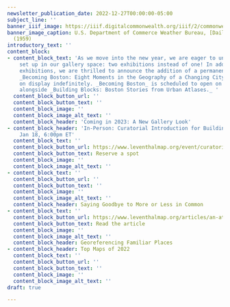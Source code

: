 ```yaml
---
newsletter_publication_date: 2022-12-27T00:00:00-05:00
subject_line: ''
banner_iiif_image: https://iiif.digitalcommonwealth.org/iiif/2/commonwealth:q524n4084/2531,583,5027,2690/full/0/default.jpg
banner_image_caption: U.S. Department of Commerce Weather Bureau, [Daily weather map](https://collections.leventhalmap.org/search/commonwealth:q524n407v)
  (1959)
introductory_text: ''
content_block:
- content_block_text: 'As we move into the new year, we are eager to unveil a new
    set up in our gallery space: two exhibitions instead of one! In addition to rotating
    exhibitions, we are thrilled to announce the addition of a permanent exhibition,
    _Becoming Boston: Eight Moments in the Geography of a Changing City,_ to remain
    on display indefinitely. _Becoming Boston_ is scheduled to open on January 13
    alongside _Building Blocks: Boston Stories from Urban Atlases._ '
  content_block_button_url: ''
  content_block_button_text: ''
  content_block_image: ''
  content_block_image_alt_text: ''
  content_block_header: 'Coming in 2023: A New Gallery Look'
- content_block_header: 'In-Person: Curatorial Introduction for Building Blocks ·
    Jan 18, 6:00pm ET'
  content_block_text: ''
  content_block_button_url: https://www.leventhalmap.org/event/curatorial-introduction-to-building-blocks/
  content_block_button_text: Reserve a spot
  content_block_image: ''
  content_block_image_alt_text: ''
- content_block_text: ''
  content_block_button_url: ''
  content_block_button_text: ''
  content_block_image: ''
  content_block_image_alt_text: ''
  content_block_header: Saying Goodbye to More or Less in Common
- content_block_text: ''
  content_block_button_url: https://www.leventhalmap.org/articles/an-atlas-of-my-hometown-georeferencing-familiar-places/
  content_block_button_text: Read the article
  content_block_image: ''
  content_block_image_alt_text: ''
  content_block_header: Georeferencing Familiar Places
- content_block_header: Top Maps of 2022
  content_block_text: ''
  content_block_button_url: ''
  content_block_button_text: ''
  content_block_image: ''
  content_block_image_alt_text: ''
draft: true

---
```

